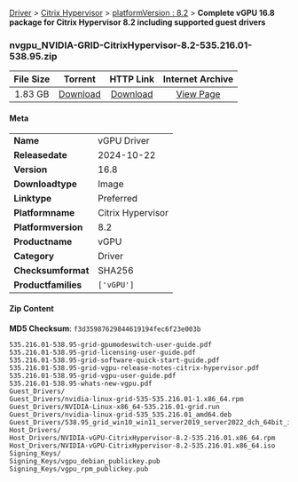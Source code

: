 
[Driver](/README.md)  >  [Citrix Hypervisor](/index/Driver/Citrix_Hypervisor.md)  >  [platformVersion : 8.2](/index/Driver/Citrix_Hypervisor/8.2.md)  >  **Complete vGPU 16.8 package for Citrix Hypervisor 8.2 including supported guest drivers**


### nvgpu_NVIDIA-GRID-CitrixHypervisor-8.2-535.216.01-538.95.zip

| **File Size** | **Torrent**  | **HTTP Link** | **Internet Archive** |
|:-------------:|:------------:|:-------------:|:--------------------:|
| 1.83 GB |  [Download](https://archive.org/download/nvgpu_NVIDIA-GRID-CitrixHypervisor-8.2-535.216.01-538.95.zip/nvgpu_NVIDIA-GRID-CitrixHypervisor-8.2-535.216.01-538.95.zip_archive.torrent)       | [Download](https://archive.org/compress/nvgpu_NVIDIA-GRID-CitrixHypervisor-8.2-535.216.01-538.95.zip) | [View Page](https://archive.org/details/nvgpu_NVIDIA-GRID-CitrixHypervisor-8.2-535.216.01-538.95.zip)       |

#### Meta

<table>
<tr><td><strong>Name</strong></td><td>vGPU Driver</td></tr>
<tr><td><strong>Releasedate</strong></td><td>2024-10-22</td></tr>
<tr><td><strong>Version</strong></td><td>16.8</td></tr>
<tr><td><strong>Downloadtype</strong></td><td>Image</td></tr>
<tr><td><strong>Linktype</strong></td><td>Preferred</td></tr>
<tr><td><strong>Platformname</strong></td><td>Citrix Hypervisor</td></tr>
<tr><td><strong>Platformversion</strong></td><td>8.2</td></tr>
<tr><td><strong>Productname</strong></td><td>vGPU</td></tr>
<tr><td><strong>Category</strong></td><td>Driver</td></tr>
<tr><td><strong>Checksumformat</strong></td><td>SHA256</td></tr>
<tr><td><strong>Productfamilies</strong></td><td><code>['vGPU']</code></td></tr>
</table>

#### Zip Content

**MD5 Checksum**: `f3d35987629844619194fec6f23e003b`

```text
535.216.01-538.95-grid-gpumodeswitch-user-guide.pdf
535.216.01-538.95-grid-licensing-user-guide.pdf
535.216.01-538.95-grid-software-quick-start-guide.pdf
535.216.01-538.95-grid-vgpu-release-notes-citrix-hypervisor.pdf
535.216.01-538.95-grid-vgpu-user-guide.pdf
535.216.01-538.95-whats-new-vgpu.pdf
Guest_Drivers/
Guest_Drivers/nvidia-linux-grid-535-535.216.01-1.x86_64.rpm
Guest_Drivers/NVIDIA-Linux-x86_64-535.216.01-grid.run
Guest_Drivers/nvidia-linux-grid-535_535.216.01_amd64.deb
Guest_Drivers/538.95_grid_win10_win11_server2019_server2022_dch_64bit_international.exe
Host_Drivers/
Host_Drivers/NVIDIA-vGPU-CitrixHypervisor-8.2-535.216.01.x86_64.rpm
Host_Drivers/NVIDIA-vGPU-CitrixHypervisor-8.2-535.216.01.x86_64.iso
Signing_Keys/
Signing_Keys/vgpu_debian_publickey.pub
Signing_Keys/vgpu_rpm_publickey.pub
```